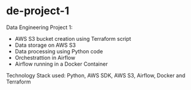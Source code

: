 # de-project-1

Data Engineering Project 1:
- AWS S3 bucket creation using Terraform script
- Data storage on AWS S3
- Data processing using Python code
- Orchestrattion in Airflow 
- Airflow running in a Docker Container


Technology Stack used:
Python, AWS SDK, AWS S3, Airflow, Docker and Terraform
